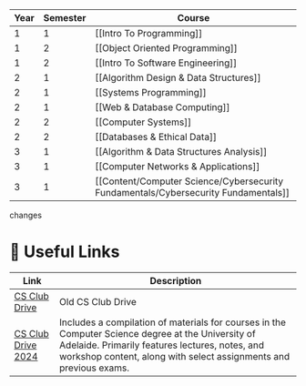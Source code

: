 
| Year | Semester | Course                                                                             |
| ---- | -------- | ---------------------------------------------------------------------------------- |
| 1    | 1        | [[Intro To Programming]]                                                           |
| 1    | 2        | [[Object Oriented Programming]]                                                    |
| 1    | 2        | [[Intro To Software Engineering]]                                                  |
| 2    | 1        | [[Algorithm Design & Data Structures]]                                             |
| 2    | 1        | [[Systems Programming]]                                                            |
| 2    | 1        | [[Web & Database Computing]]                                                       |
| 2    | 2        | [[Computer Systems]]                                                               |
| 2    | 2        | [[Databases & Ethical Data]]                                                       |
| 3    | 1        | [[Algorithm & Data Structures Analysis]]                                           |
| 3    | 1        | [[Computer Networks & Applications]]                                               |
| 3    | 1        | [[Content/Computer Science/Cybersecurity Fundamentals/Cybersecurity Fundamentals]] |
changes
# 🔗 Useful Links

| Link                                                                                                                        | Description                                                                                                                                                                                                               |
| --------------------------------------------------------------------------------------------------------------------------- | ------------------------------------------------------------------------------------------------------------------------------------------------------------------------------------------------------------------------- |
| [CS Club Drive](https://onedrive.live.com/?authkey=%21APvq14dU%2DqSbvfE&id=CD0C8999292C9E09%211318&cid=CD0C8999292C9E09)    | Old CS Club Drive                                                                                                                                                                                                         |
| [CS Club Drive 2024](https://onedrive.live.com/?authkey=%21AKjIOLDszHaIttA&id=CD0C8999292C9E09%213456&cid=CD0C8999292C9E09) | Includes a compilation of materials for courses in the Computer Science degree at the University of Adelaide. Primarily features lectures, notes, and workshop content, along with select assignments and previous exams. |
